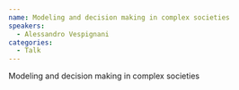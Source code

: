 ```yaml
--- 
name: Modeling and decision making in complex societies 
speakers: 
  - Alessandro Vespignani
categories:
  - Talk
---
```


Modeling and decision making in complex societies 